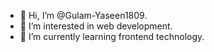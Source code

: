- 👋 Hi, I’m @Gulam-Yaseen1809.
- 👀 I’m interested in web development.
- 🌱 I’m currently learning frontend technology.

<!---
Gulam-Yaseen1809/Gulam-Yaseen1809 is a ✨ special ✨ repository because its `README.md` (this file) appears on your GitHub profile.
You can click the Preview link to take a look at your changes.
--->
